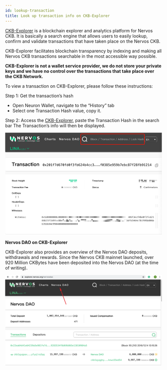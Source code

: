 ```yaml
---
id: lookup-transaction
title: Look up transaction info on CKB-Explorer
---
```

[CKB-Explorer](https://explorer.nervos.org/) is a blockchain explorer and analytics platform for Nervos CKB. It is basically a search engine that allows users to easily lookup, confirm and validate transactions that have taken place on the Nervos CKB. 

CKB-Explorer facilitates blockchain transparency by indexing and making all Nervos CKB transactions searchable in the most accessible way possible.

**CKB-Explorer is not a wallet service provider, we do not store your private keys and we have no control over the transactions that take place over the CKB Network.**

To view a transaction on CKB-Explorer, please follow these instructions:

Step 1: Get the transaction’s hash

* Open Neuron Wallet, navigate to the “History” tab 
* Select one Transaction Hash value, copy it.

Step 2: Access the [CKB-Explorer](https://explorer.nervos.org/), paste the Transaction Hash in the search bar
The Transaction’s info will then be displayed.

<img src="../assets/getting-started/lookup.png" width = "600"/>

**Nervos DAO on CKB-Explorer**

CKB-Explorer also provides an overview of the Nervos DAO deposits, withdrawals and rewards. Since the Nervos CKB mainnet launched, over 920 Million CKBytes have been deposited into the Nervos DAO (at the time of writing).

<img src="../assets/getting-started/nervosdao.png" width = "600"/>